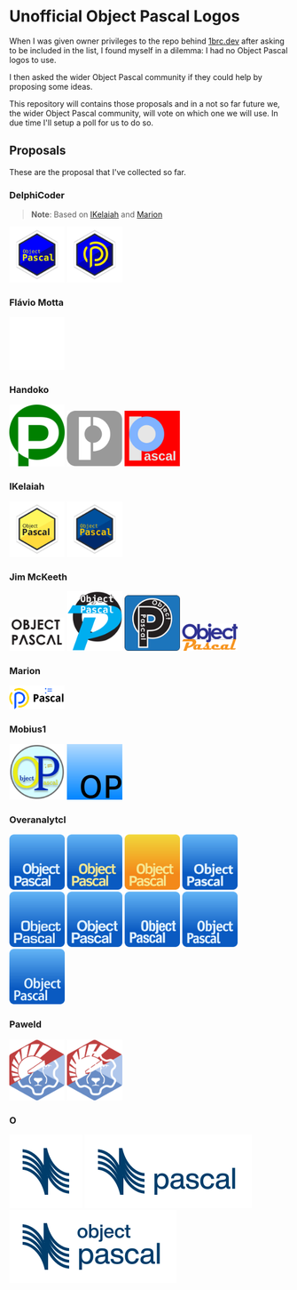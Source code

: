 # Unofficial Object Pascal Logos
When I was given owner privileges to the repo behind [1brc.dev](https://1brc.dev) after asking to be included in the list, I found myself in a dilemma: I had no Object Pascal logos to use.

I then asked the wider Object Pascal community if they could help by proposing some ideas.

This repository will contains those proposals and in a not so far future we, the wider Object Pascal community, will vote on which one we will use. In due time I'll setup a poll for us to do so.

## Proposals
These are the proposal that I've collected so far.

### DelphiCoder

> **Note**: Based on [IKelaiah](proposals/ikelaiah) and [Marion](proposals/marion)

<img alt="ObjectPascal-Blue-Retro" src="proposals/delphicoder/objectpascal-blue-logo_retro.svg" width="100" />
<img alt="ObjectPascal-Ribbon-Retro" src="proposals/delphicoder/ribbon-op-blue-logo_retro.svg" width="100" />

### Flávio Motta
<img alt="Logo?1" src="proposals/flaviomotta/logo_1.svg" width="100" />

### Handoko
<img alt="ObjectPascal1" src="proposals/handoko/ObjectPascal1.svg" width="100" />
<img alt="ObjectPascal2" src="proposals/handoko/ObjectPascal2.svg" width="100" />
<img alt="ObjectPascal3" src="proposals/handoko/ObjectPascal3.svg" width="100" />

### IKelaiah
<img alt="ObjectPascal-Logo" src="proposals/ikelaiah/objectpascal-logo.svg" width="100" />
<img alt="ObjectPascal-Blue" src="proposals/ikelaiah/objectpascal-blue-logo.svg" width="100" />

### Jim McKeeth
<img alt="CircleTriangle" src="proposals/jimmckeeth/CircleTriangle.svg" width="100" />
<img alt="Fancy" src="proposals/jimmckeeth/FancyP.svg" width="100" />
<img alt="TheOP" src="proposals/jimmckeeth/TheOP.svg" width="100" />
<img alt="WordMark" src="proposals/jimmckeeth/Wordmark.svg" width="100" />

### Marion
<img alt="ObjectPascal" src="proposals/marion/ObjectPascal.svg" width="100" />

### Mobius1
<img alt="ObjectPascal-Logo1" src="proposals/mobius1/PascalLogo1.svg" width="100" />
<img alt="ObjectPascal-Minimalist" src="proposals/mobius1/PascalLogo2-Minimalist.svg" width="100" />

### Overanalytcl
<img alt="Logo1" src="proposals/overanalytcl/logo1.svg" width="100" />
<img alt="Logo1-Yellow" src="proposals/overanalytcl/logo1-yellow.svg" width="100" />
<img alt="Logo1-YellowBG" src="proposals/overanalytcl/logo1-yellowbg.svg" width="100" />
<img alt="Logo2" src="proposals/overanalytcl/logo2.svg" width="100" />
<img alt="Logo3" src="proposals/overanalytcl/logo3.svg" width="100" />
<img alt="Logo4" src="proposals/overanalytcl/logo4.svg" width="100" />
<img alt="Logo5" src="proposals/overanalytcl/logo5.svg" width="100" />
<img alt="Logo6" src="proposals/overanalytcl/logo6.svg" width="100" />
<img alt="Logo7" src="proposals/overanalytcl/logo7.svg" width="100" />

### Paweld
<img alt="LazDelphi" src="proposals/paweld/lazdelphi.svg" width="100" />
<img alt="LazDelphi0" src="proposals/paweld/lazdelphi0.svg" width="100" />

### O
<img alt="Pascal" src="proposals/o/SVG/pascal logomark.svg" height="132" />
<img alt="Pascal" src="proposals/o/SVG/pascal logo.svg" height="132" />
<img alt="Object Pascal" src="proposals/o/SVG/object pascal logo.svg" height="132" />

